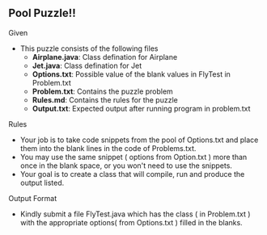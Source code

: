 ## Pool Puzzle!!

Given
- This puzzle consists of the following files
    - **Airplane.java**: Class defination for Airplane
    - **Jet.java**: Class defination for Jet 
    - **Options.txt**:  Possible value of the blank values in FlyTest in Problem.txt
    - **Problem.txt**: Contains the puzzle problem 
    - **Rules.md**: Contains the rules for the puzzle
    - **Output.txt**: Expected output after running program in problem.txt

Rules
- Your job is to take code snippets from the pool of Options.txt and place them into the blank 
lines in the code of Problems.txt.
- You may use the same snippet ( options from Option.txt ) more than once in the blank space, or you won't 
need to use the snippets.
- Your goal is to create a class that will compile, run and produce the output listed.

Output Format 
- Kindly submit a file FlyTest.java which has the class ( in Problem.txt ) with the appropriate
options( from Options.txt ) filled in the blanks.